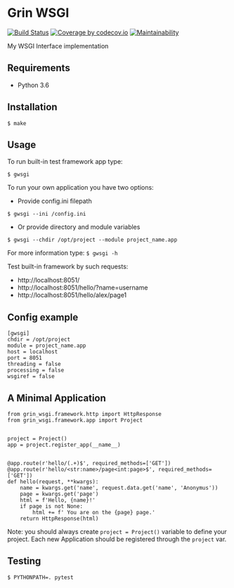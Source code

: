 Grin WSGI
=========
[![Build Status](https://travis-ci.org/Grin941/grin_wsgi.svg?branch=master)](https://travis-ci.org/Grin941/grin_wsgi)
[![Coverage by codecov.io](https://codecov.io/gh/Grin941/grin_wsgi/branch/master/graphs/badge.svg?branch=master)](https://codecov.io/gh/Grin941/grin_wsgi?branch=master)
[![Maintainability](https://api.codeclimate.com/v1/badges/83c71f7d66f2ce7962d5/maintainability)](https://codeclimate.com/github/Grin941/grin_wsgi/maintainability)

My WSGI Interface implementation

## Requirements

* Python 3.6

## Installation

```
$ make
```

## Usage

To run built-in test framework app type:
```
$ gwsgi
```

To run your own application you have two options:

* Provide config.ini filepath
```
$ gwsgi --ini /config.ini
```
* Or provide directory and module variables
```
$ gwsgi --chdir /opt/project --module project_name.app
```

For more information type: ```$ gwsgi -h```

Test built-in framework by such requests:
* http://localhost:8051/
* http://localhost:8051/hello/?name=username
* http://localhost:8051/hello/alex/page1

## Config example
```
[gwsgi]
chdir = /opt/project
module = project_name.app
host = localhost
port = 8051
threading = false
processing = false
wsgiref = false
```

## A Minimal Application
```
from grin_wsgi.framework.http import HttpResponse
from grin_wsgi.framework.app import Project


project = Project()
app = project.register_app(__name__)


@app.route(r'hello/(.+)$', required_methods=['GET'])
@app.route(r'hello/<str:name>/page<int:page>$', required_methods=['GET'])
def hello(request, **kwargs):
    name = kwargs.get('name', request.data.get('name', 'Anonymus'))
    page = kwargs.get('page')
    html = f'Hello, {name}!'
    if page is not None:
        html += f' You are on the {page} page.'
    return HttpResponse(html)
```
Note: you should always create ```project = Project()``` variable to define your project. Each new Application should be registered through the ```project``` var.

## Testing
```
$ PYTHONPATH=. pytest
```
